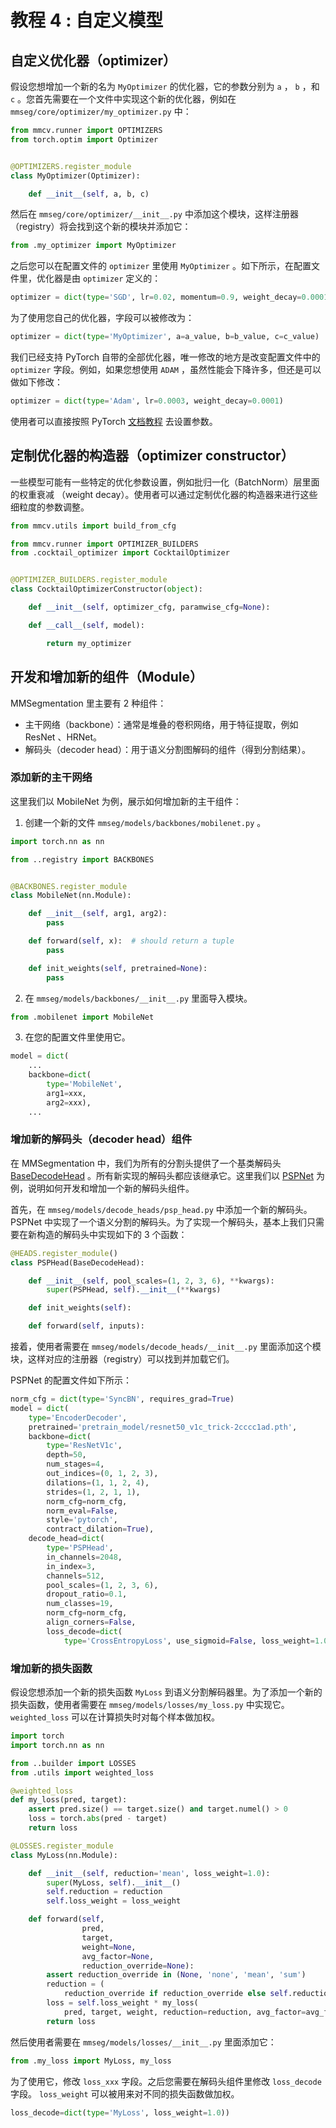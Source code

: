 # 教程 4 : 自定义模型

## 自定义优化器（optimizer）

假设您想增加一个新的名为 `MyOptimizer` 的优化器，它的参数分别为 `a` ， `b` ，和 `c` 。您首先需要在一个文件中实现这个新的优化器，例如在 `mmseg/core/optimizer/my_optimizer.py` 中：

```python
from mmcv.runner import OPTIMIZERS
from torch.optim import Optimizer


@OPTIMIZERS.register_module
class MyOptimizer(Optimizer):

    def __init__(self, a, b, c)

```

然后在 `mmseg/core/optimizer/__init__.py` 中添加这个模块，这样注册器 （registry）将会找到这个新的模块并添加它：

```python
from .my_optimizer import MyOptimizer
```

之后您可以在配置文件的 `optimizer` 里使用 `MyOptimizer` 。如下所示，在配置文件里，优化器是由 `optimizer` 定义的：

```python
optimizer = dict(type='SGD', lr=0.02, momentum=0.9, weight_decay=0.0001)
```

为了使用您自己的优化器，字段可以被修改为：

```python
optimizer = dict(type='MyOptimizer', a=a_value, b=b_value, c=c_value)
```

我们已经支持 PyTorch 自带的全部优化器，唯一修改的地方是改变配置文件中的  `optimizer` 字段。例如，如果您想使用 `ADAM` ，虽然性能会下降许多，但还是可以做如下修改：

```python
optimizer = dict(type='Adam', lr=0.0003, weight_decay=0.0001)
```

使用者可以直接按照 PyTorch [文档教程](https://pytorch.org/docs/stable/optim.html?highlight=optim#module-torch.optim) 去设置参数。

## 定制优化器的构造器（optimizer constructor）

一些模型可能有一些特定的优化参数设置，例如批归一化（BatchNorm）层里面的权重衰减 （weight decay）。使用者可以通过定制优化器的构造器来进行这些细粒度的参数调整。

```python
from mmcv.utils import build_from_cfg

from mmcv.runner import OPTIMIZER_BUILDERS
from .cocktail_optimizer import CocktailOptimizer


@OPTIMIZER_BUILDERS.register_module
class CocktailOptimizerConstructor(object):

    def __init__(self, optimizer_cfg, paramwise_cfg=None):

    def __call__(self, model):

        return my_optimizer

```

## 开发和增加新的组件（Module）

MMSegmentation 里主要有 2 种组件：

- 主干网络（backbone）：通常是堆叠的卷积网络，用于特征提取，例如 ResNet 、HRNet。
- 解码头（decoder head）：用于语义分割图解码的组件（得到分割结果）。

### 添加新的主干网络

这里我们以 MobileNet 为例，展示如何增加新的主干组件：

1. 创建一个新的文件 `mmseg/models/backbones/mobilenet.py` 。

```python
import torch.nn as nn

from ..registry import BACKBONES


@BACKBONES.register_module
class MobileNet(nn.Module):

    def __init__(self, arg1, arg2):
        pass

    def forward(self, x):  # should return a tuple
        pass

    def init_weights(self, pretrained=None):
        pass
```

2. 在 `mmseg/models/backbones/__init__.py` 里面导入模块。

```python
from .mobilenet import MobileNet
```

3. 在您的配置文件里使用它。

```python
model = dict(
    ...
    backbone=dict(
        type='MobileNet',
        arg1=xxx,
        arg2=xxx),
    ...
```

### 增加新的解码头（decoder head）组件

在 MMSegmentation 中，我们为所有的分割头提供了一个基类解码头 [BaseDecodeHead](https://github.com/open-mmlab/mmsegmentation/blob/master/mmseg/models/decode_heads/decode_head.py) 。所有新实现的解码头都应该继承它。这里我们以 [PSPNet](https://arxiv.org/abs/1612.01105) 为例，说明如何开发和增加一个新的解码头组件。

首先，在 `mmseg/models/decode_heads/psp_head.py` 中添加一个新的解码头。PSPNet 中实现了一个语义分割的解码头。为了实现一个解码头，基本上我们只需要在新构造的解码头中实现如下的 3 个函数：

```python
@HEADS.register_module()
class PSPHead(BaseDecodeHead):

    def __init__(self, pool_scales=(1, 2, 3, 6), **kwargs):
        super(PSPHead, self).__init__(**kwargs)

    def init_weights(self):

    def forward(self, inputs):
```

接着，使用者需要在 `mmseg/models/decode_heads/__init__.py` 里面添加这个模块，这样对应的注册器（registry）可以找到并加载它们。

PSPNet 的配置文件如下所示：

```python
norm_cfg = dict(type='SyncBN', requires_grad=True)
model = dict(
    type='EncoderDecoder',
    pretrained='pretrain_model/resnet50_v1c_trick-2cccc1ad.pth',
    backbone=dict(
        type='ResNetV1c',
        depth=50,
        num_stages=4,
        out_indices=(0, 1, 2, 3),
        dilations=(1, 1, 2, 4),
        strides=(1, 2, 1, 1),
        norm_cfg=norm_cfg,
        norm_eval=False,
        style='pytorch',
        contract_dilation=True),
    decode_head=dict(
        type='PSPHead',
        in_channels=2048,
        in_index=3,
        channels=512,
        pool_scales=(1, 2, 3, 6),
        dropout_ratio=0.1,
        num_classes=19,
        norm_cfg=norm_cfg,
        align_corners=False,
        loss_decode=dict(
            type='CrossEntropyLoss', use_sigmoid=False, loss_weight=1.0)))

```

### 增加新的损失函数

假设您想添加一个新的损失函数 `MyLoss` 到语义分割解码器里。为了添加一个新的损失函数，使用者需要在 `mmseg/models/losses/my_loss.py` 中实现它。`weighted_loss` 可以在计算损失时对每个样本做加权。

```python
import torch
import torch.nn as nn

from ..builder import LOSSES
from .utils import weighted_loss

@weighted_loss
def my_loss(pred, target):
    assert pred.size() == target.size() and target.numel() > 0
    loss = torch.abs(pred - target)
    return loss

@LOSSES.register_module
class MyLoss(nn.Module):

    def __init__(self, reduction='mean', loss_weight=1.0):
        super(MyLoss, self).__init__()
        self.reduction = reduction
        self.loss_weight = loss_weight

    def forward(self,
                pred,
                target,
                weight=None,
                avg_factor=None,
                reduction_override=None):
        assert reduction_override in (None, 'none', 'mean', 'sum')
        reduction = (
            reduction_override if reduction_override else self.reduction)
        loss = self.loss_weight * my_loss(
            pred, target, weight, reduction=reduction, avg_factor=avg_factor)
        return loss
```

然后使用者需要在 `mmseg/models/losses/__init__.py` 里面添加它：

```python
from .my_loss import MyLoss, my_loss
```

为了使用它，修改 `loss_xxx` 字段。之后您需要在解码头组件里修改 `loss_decode` 字段。
`loss_weight` 可以被用来对不同的损失函数做加权。

```python
loss_decode=dict(type='MyLoss', loss_weight=1.0))
```
